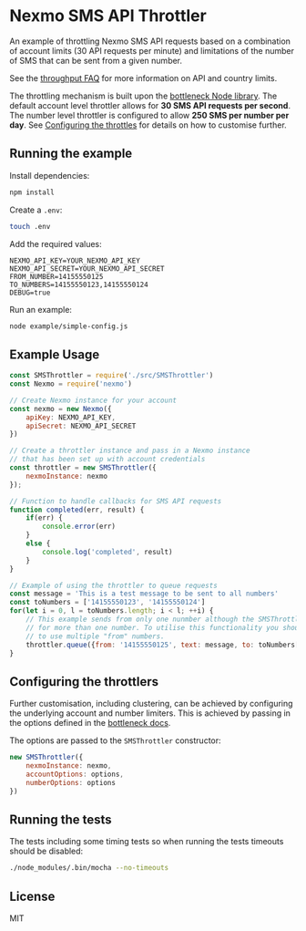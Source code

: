 # Nexmo SMS API Throttler

An example of throttling Nexmo SMS API requests based on a combination of account limits (30 API requests per minute) and limitations of the number of SMS that can be sent from a given number.

See the [throughput FAQ](https://help.nexmo.com/hc/en-us/articles/203993598-What-is-the-Throughput-Limit-for-Outbound-SMS-) for more information on API and country limits.

The throttling mechanism is built upon the [bottleneck Node library](https://github.com/SGrondin/bottleneck). The default account level throttler allows for **30 SMS API requests per second**. The number level throttler is configured to allow **250 SMS per number per day**. See [Configuring the throttles](#configuring-the-throttles) for details on how to customise further.

## Running the example

Install dependencies:

```sh
npm install
```

Create a `.env`:

```sh
touch .env
```

Add the required values:

```
NEXMO_API_KEY=YOUR_NEXMO_API_KEY
NEXMO_API_SECRET=YOUR_NEXMO_API_SECRET
FROM_NUMBER=14155550125
TO_NUMBERS=14155550123,14155550124
DEBUG=true
```

Run an example:

```sh
node example/simple-config.js
```

## Example Usage

```js
const SMSThrottler = require('./src/SMSThrottler')
const Nexmo = require('nexmo')

// Create Nexmo instance for your account
const nexmo = new Nexmo({
    apiKey: NEXMO_API_KEY,
    apiSecret: NEXMO_API_SECRET
})

// Create a throttler instance and pass in a Nexmo instance
// that has been set up with account credentials
const throttler = new SMSThrottler({
    nexmoInstance: nexmo
});

// Function to handle callbacks for SMS API requests
function completed(err, result) {
    if(err) {
        console.error(err)
    }
    else {
        console.log('completed', result)
    }
}

// Example of using the throttler to queue requests
const message = 'This is a test message to be sent to all numbers'
const toNumbers = ['14155550123', '14155550124']
for(let i = 0, l = toNumbers.length; i < l; ++i) {
    // This example sends from only one nunmber although the SMSThrottler supports throttling
    // for more than one number. To utilise this functionality you should update this code
    // to use multiple "from" numbers.
    throttler.queue({from: '14155550125', text: message, to: toNumbers[i], callback: completed})
}
```

## Configuring the throttlers

Further customisation, including clustering, can be achieved by configuring the underlying account and number limiters. This is achieved by passing in the options defined in the [bottleneck docs](https://github.com/SGrondin/bottleneck#constructor).

The options are passed to the `SMSThrottler` constructor:

```js
new SMSThrottler({
    nexmoInstance: nexmo,
    accountOptions: options,
    numberOptions: options
})
```

## Running the tests

The tests including some timing tests so when running the tests timeouts should be disabled:

```sh
./node_modules/.bin/mocha --no-timeouts
```

## License

MIT